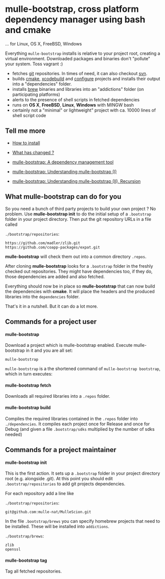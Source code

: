# mulle-bootstrap, cross platform dependency manager using bash and cmake

... for Linux, OS X, FreeBSD, Windows

Everything `mulle-bootstrap` installs is relative to your project root, creating
a virtual environment. Downloaded packages and binaries don't "pollute" your
system. Toss vagrant :)

* fetches [git](//enux.pl/article/en/2014-01-21/why-git-sucks) repositories.
In times of need, it can also checkout [svn](//andreasjacobsen.com/2008/10/26/subversion-sucks-get-over-it/).
* builds [cmake](//blog.cppcms.com/post/54),
[xcodebuild](//devcodehack.com/xcode-sucks-and-heres-why/) and
[configure](//quetzalcoatal.blogspot.de/2011/06/why-autoconf-sucks.html)
projects and installs their output into a "dependencies" folder.
* installs [brew](//dzone.com/articles/why-osx-sucks-and-you-should) binaries and
libraries into an "addictions" folder (on participating platforms)
* alerts to the presence of shell scripts in fetched dependencies
* runs on **OS X**, **FreeBSD**, **Linux**, **Windows** with
  MINGW bash
* certainly not a "minimal" or lightweight" project with ca. 10000 lines of
  shell script code


## Tell me more

* [How to install](INSTALL.md)
* [What has changed ?](RELEASENOTES.md)

* [mulle-bootstrap: A dependency management tool](https://www.mulle-kybernetik.com/weblog/2015/mulle_bootstrap_work_in_progr.html)
* [mulle-bootstrap: Understanding mulle-bootstrap (I)](https://www.mulle-kybernetik.com/weblog/2016/mulle_bootstrap_how_it_works.html)
* [mulle-bootstrap: Understanding mulle-bootstrap (II), Recursion](https://www.mulle-kybernetik.com/weblog/2016/mulle_bootstrap_recursion.html)


## What mulle-bootstrap can do for you

So you need a bunch of third party projects to build your own
project ? No problem. Use **mulle-bootstrap init** to do the initial setup of
a `.bootstrap` folder in your project directory. Then put the git repository
URLs in a file called

`./bootstrap/repositories`:

```
https://github.com/madler/zlib.git
https://github.com/coapp-packages/expat.git
```

**mulle-bootstrap** will check them out into a common directory `.repos`.

After cloning **mulle-bootstrap** looks for a `.bootstrap` folder in the freshly
checked out repositories. They might have dependencies too, if they do, those
dependencies are added and also fetched.

Everything should now be in place so **mulle-bootstrap** that can now build the
dependencies with **cmake**. It will place the headers and the produced
libraries into the `dependencies` folder.

That's it in a nutshell. But it can do a lot more.


## Commands for a project user

#### mulle-bootstrap

Download a project which is mulle-bootstrap enabled. Execute mulle-bootstrap
in it and you are all set:

```console
mulle-bootstrap
```
`mulle-bootstrap` is a the shortened command of `mulle-bootstrap bootstrap`, which
in turn executes:


#### mulle-bootstrap fetch

Downloads all required libraries into a `.repos` folder.


#### mulle-bootstrap build

Compiles the required libraries contained in the `.repos` folder into
`./dependencies`. It compiles each project once for Release and once for Debug
(and given a file `.bootstrap/sdks` multiplied by the number of sdks needed)



## Commands for a project maintainer

#### mulle-bootstrap init

This is the first action. It sets up a `.bootstrap` folder in your project
directory root (e.g. alongside .git). At this point you should edit
`.bootstrap/repositories` to add git projects dependencies.

For each repository add a line like

`./bootstrap/repositories`:

```console
git@github.com:mulle-nat/MulleScion.git
```

In the file `.bootstrap/brews` you can specify homebrew projects that need to
be installed. These will be installed into `addictions`.

`./bootstrap/brews`:

```console
zlib
openssl
```

#### mulle-bootstrap tag

Tag all fetched repositories.

